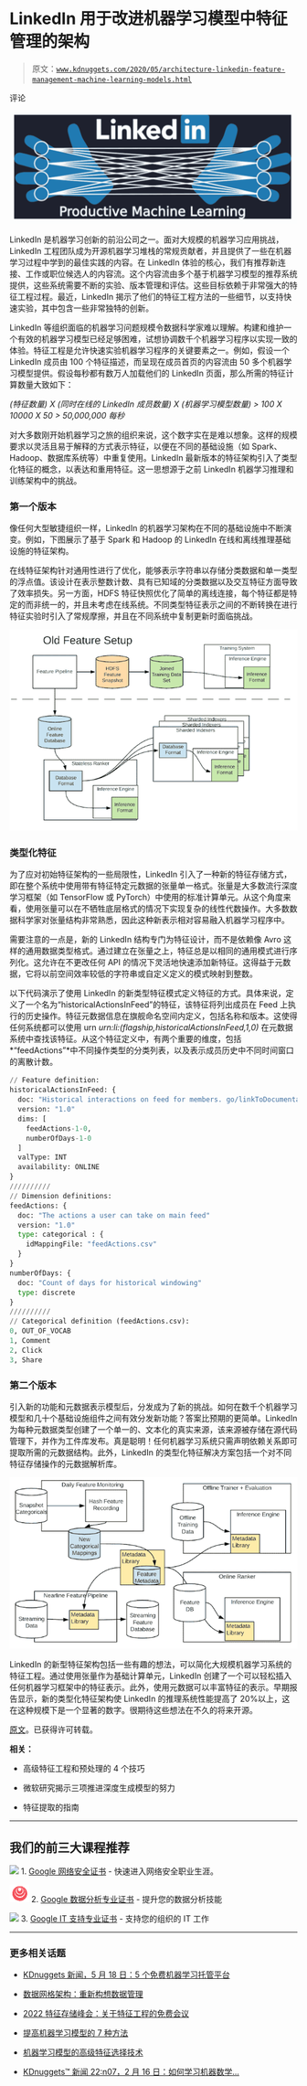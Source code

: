 # LinkedIn 用于改进机器学习模型中特征管理的架构

> 原文：[`www.kdnuggets.com/2020/05/architecture-linkedin-feature-management-machine-learning-models.html`](https://www.kdnuggets.com/2020/05/architecture-linkedin-feature-management-machine-learning-models.html)

评论

![](img/de2349e35739a8558babeb6723ed2e75.png)

LinkedIn 是机器学习创新的前沿公司之一。面对大规模的机器学习应用挑战，LinkedIn 工程团队成为开源机器学习堆栈的常规贡献者，并且提供了一些在机器学习过程中学到的最佳实践的内容。在 LinkedIn 体验的核心，我们有推荐新连接、工作或职位候选人的内容流。这个内容流由多个基于机器学习模型的推荐系统提供，这些系统需要不断的实验、版本管理和评估。这些目标依赖于非常强大的特征工程过程。最近，LinkedIn 揭示了他们的特征工程方法的一些细节，以支持快速实验，其中包含一些非常独特的创新。

LinkedIn 等组织面临的机器学习问题规模令数据科学家难以理解。构建和维护一个有效的机器学习模型已经足够困难，试想协调数千个机器学习程序以实现一致的体验。特征工程是允许快速实验机器学习程序的关键要素之一。例如，假设一个 LinkedIn 成员由 100 个特征描述，而呈现在成员首页的内容流由 50 多个机器学习模型提供。假设每秒都有数万人加载他们的 LinkedIn 页面，那么所需的特征计算数量大致如下：

*(特征数量) X (同时在线的 LinkedIn 成员数量) X (机器学习模型数量) > 100 X 10000 X 50 > 50,000,000 每秒*

对大多数刚开始机器学习之旅的组织来说，这个数字实在是难以想象。这样的规模要求以灵活且易于解释的方式表示特征，以便在不同的基础设施（如 Spark、Hadoop、数据库系统等）中重复使用。LinkedIn 最新版本的特征架构引入了类型化特征的概念，以表达和重用特征。这一思想源于之前 LinkedIn 机器学习推理和训练架构中的挑战。

### 第一个版本

像任何大型敏捷组织一样，LinkedIn 的机器学习架构在不同的基础设施中不断演变。例如，下图展示了基于 Spark 和 Hadoop 的 LinkedIn 在线和离线推理基础设施的特征架构。

在线特征架构针对通用性进行了优化，能够表示字符串以存储分类数据和单一类型的浮点值。该设计在表示整数计数、具有已知域的分类数据以及交互特征方面导致了效率损失。另一方面，HDFS 特征快照优化了简单的离线连接，每个特征都是特定的而非统一的，并且未考虑在线系统。不同类型特征表示之间的不断转换在进行特征实验时引入了常规摩擦，并且在不同系统中复制更新时面临挑战。

![](img/e97c7e3a10de2833e992fe723e364cdb.png)

### 类型化特征

为了应对初始特征架构的一些局限性，LinkedIn 引入了一种新的特征存储方式，即在整个系统中使用带有特征特定元数据的张量单一格式。张量是大多数流行深度学习框架（如 TensorFlow 或 PyTorch）中使用的标准计算单元。从这个角度来看，使用张量可以在不牺牲底层格式的情况下实现复杂的线性代数操作。大多数数据科学家对张量结构非常熟悉，因此这种新表示相对容易融入机器学习程序中。

需要注意的一点是，新的 LinkedIn 结构专门为特征设计，而不是依赖像 Avro 这样的通用数据类型格式。通过建立在张量之上，特征总是以相同的通用模式进行序列化。这允许在不更改任何 API 的情况下灵活地快速添加新特征。这得益于元数据，它将以前空间效率较低的字符串或自定义定义的模式映射到整数。

以下代码演示了使用 LinkedIn 的新类型特征模式定义特征的方式。具体来说，定义了一个名为“historicalActionsInFeed”的特征，该特征将列出成员在 Feed 上执行的历史操作。特征元数据信息在旗舰命名空间内定义，包括名称和版本。这使得任何系统都可以使用 urn *urn:li:(flagship,historicalActionsInFeed,1,0)* 在元数据系统中查找该特征。从这个特征定义中，有两个重要的维度，包括*“feedActions”*中不同操作类型的分类列表，以及表示成员历史中不同时间窗口的离散计数。

```py
// Feature definition:
historicalActionsInFeed: {
  doc: "Historical interactions on feed for members. go/linkToDocumentation"
  version: "1.0"
  dims: [
    feedActions-1-0,
    numberOfDays-1-0
  ]
  valType: INT
  availability: ONLINE
}
//////////
// Dimension definitions:
feedActions: {
  doc: "The actions a user can take on main feed"
  version: "1.0"
  type: categorical : {
    idMappingFile: "feedActions.csv"
  }
}
numberOfDays: {
  doc: "Count of days for historical windowing"
  type: discrete
}
//////////
// Categorical definition (feedActions.csv):
0, OUT_OF_VOCAB
1, Comment
2, Click
3, Share
```

### 第二个版本

引入新的功能和元数据表示模型后，分发成为了新的挑战。如何在数千个机器学习模型和几十个基础设施组件之间有效分发新功能？答案比预期的更简单。LinkedIn 为每种元数据类型创建了一个单一的、文本化的真实来源，该来源被存储在源代码管理下，并作为工件库发布。真是聪明！任何机器学习系统只需声明依赖关系即可提取所需的元数据结构。此外，LinkedIn 的类型化特征解决方案包括一个对不同特征存储操作的元数据解析库。

![](img/6ce7c7ed73781167a00b2bb2cb5e8fa9.png)

LinkedIn 的新型特征架构包括一些有趣的想法，可以简化大规模机器学习系统的特征工程。通过使用张量作为基础计算单元，LinkedIn 创建了一个可以轻松插入任何机器学习框架中的特征表示。此外，使用元数据可以丰富特征的表示。早期报告显示，新的类型化特征架构使 LinkedIn 的推理系统性能提高了 20%以上，这在这种规模下是一个显著的数字。很期待这些想法在不久的将来开源。

[原文](https://medium.com/@jrodthoughts/the-architecture-used-at-linkedin-to-improve-feature-management-in-machine-learning-models-c7bd6ae54db)。已获得许可转载。

**相关：**

+   高级特征工程和预处理的 4 个技巧

+   微软研究揭示三项推进深度生成模型的努力

+   特征提取的指南

* * *

## 我们的前三大课程推荐

![](img/0244c01ba9267c002ef39d4907e0b8fb.png) 1\. [Google 网络安全证书](https://www.kdnuggets.com/google-cybersecurity) - 快速进入网络安全职业生涯。

![](img/e225c49c3c91745821c8c0368bf04711.png) 2\. [Google 数据分析专业证书](https://www.kdnuggets.com/google-data-analytics) - 提升您的数据分析技能

![](img/0244c01ba9267c002ef39d4907e0b8fb.png) 3\. [Google IT 支持专业证书](https://www.kdnuggets.com/google-itsupport) - 支持您的组织的 IT 工作

* * *

### 更多相关话题

+   [KDnuggets 新闻，5 月 18 日：5 个免费机器学习托管平台](https://www.kdnuggets.com/2022/n20.html)

+   [数据网格架构：重新构想数据管理](https://www.kdnuggets.com/2022/05/data-mesh-architecture-reimagining-data-management.html)

+   [2022 特征存储峰会：关于特征工程的免费会议](https://www.kdnuggets.com/2022/10/hopsworks-feature-store-summit-2022-free-conference-feature-engineering.html)

+   [提高机器学习模型的 7 种方法](https://www.kdnuggets.com/7-ways-to-improve-your-machine-learning-models)

+   [机器学习模型的高级特征选择技术](https://www.kdnuggets.com/2023/06/advanced-feature-selection-techniques-machine-learning-models.html)

+   [KDnuggets™ 新闻 22:n07，2 月 16 日：如何学习机器数学…](https://www.kdnuggets.com/2022/n07.html)
